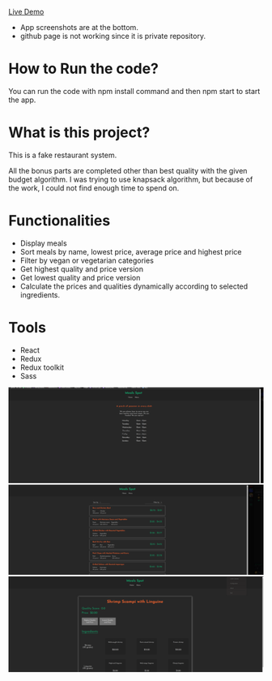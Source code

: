 <a href="https://gunesozdogan.github.io/gunesoktay-ozdogan-otsimo-frontend-task-2023/" name="demo">Live Demo</a>

-   App screenshots are at the bottom.
-   github page is not working since it is private repository.

# How to Run the code?

You can run the code with npm install command and then npm start to start the app.

# What is this project?

This is a fake restaurant system.

All the bonus parts are completed other than best quality with the given budget algorithm. I was trying to use knapsack algorithm, but because of the work, I could not find enough time to spend on.

# Functionalities

-   Display meals
-   Sort meals by name, lowest price, average price and highest price
-   Filter by vegan or vegetarian categories
-   Get highest quality and price version
-   Get lowest quality and price version
-   Calculate the prices and qualities dynamically according to selected ingredients.

# Tools

-   React
-   Redux
-   Redux toolkit
-   Sass

<img src="/src/img/ss1.png">
<img src="/src/img/ss2.png">
<img src="/src/img/ss3.png">

